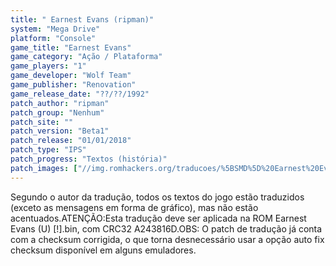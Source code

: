 ```yaml
---
title: " Earnest Evans (ripman)"
system: "Mega Drive"
platform: "Console"
game_title: "Earnest Evans"
game_category: "Ação / Plataforma"
game_players: "1"
game_developer: "Wolf Team"
game_publisher: "Renovation"
game_release_date: "??/??/1992"
patch_author: "ripman"
patch_group: "Nenhum"
patch_site: ""
patch_version: "Beta1"
patch_release: "01/01/2018"
patch_type: "IPS"
patch_progress: "Textos (história)"
patch_images: ["//img.romhackers.org/traducoes/%5BSMD%5D%20Earnest%20Evans%20-%20ripman%20-%201.png","//img.romhackers.org/traducoes/%5BSMD%5D%20Earnest%20Evans%20-%20ripman%20-%202.png","//img.romhackers.org/traducoes/%5BSMD%5D%20Earnest%20Evans%20-%20ripman%20-%203.png"]
---
```

Segundo o autor da tradução, todos os textos do jogo estão traduzidos (exceto as mensagens em forma de gráfico), mas não estão acentuados.ATENÇÃO:Esta tradução deve ser aplicada na ROM Earnest Evans (U) [!].bin, com CRC32 A243816D.OBS: O patch de tradução já conta com a checksum corrigida, o que torna desnecessário usar a opção auto fix checksum disponível em alguns emuladores.